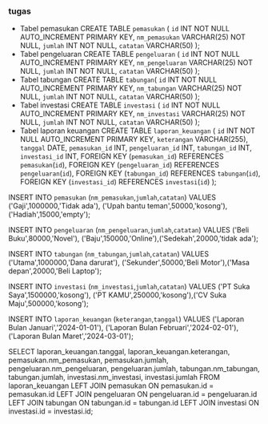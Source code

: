 ### tugas
- Tabel pemasukan
CREATE TABLE `pemasukan` (
  `id` INT NOT NULL AUTO_INCREMENT PRIMARY KEY,
  `nm_pemasukan` VARCHAR(25) NOT NULL,
  `jumlah` INT NOT NULL,
  `catatan` VARCHAR(50)
);
- Tabel pengeluaran
CREATE TABLE `pengeluaran` (
  `id` INT NOT NULL AUTO_INCREMENT PRIMARY KEY,
  `nm_pengeluaran` VARCHAR(25) NOT NULL,
  `jumlah` INT NOT NULL,
  `catatan` VARCHAR(50)
);
- Tabel tabungan
CREATE TABLE `tabungan`(
  `id` INT NOT NULL AUTO_INCREMENT PRIMARY KEY,
  `nm_tabungan` VARCHAR(25) NOT NULL,
  `jumlah` INT NOT NULL,
  `catatan` VARCHAR(50)
);
- Tabel investasi
CREATE TABLE `investasi` (
  `id` INT NOT NULL AUTO_INCREMENT PRIMARY KEY,
  `nm_investasi` VARCHAR(25) NOT NULL,
  `jumlah` INT NOT NULL,
  `catatan` VARCHAR(50)
);
- Tabel laporan keuangan
CREATE TABLE `laporan_keuangan` (
  `id` INT NOT NULL AUTO_INCREMENT PRIMARY KEY,
  `keterangan` VARCHAR(255),
  `tanggal` DATE,
  `pemasukan_id` INT,
  `pengeluaran_id` INT,
  `tabungan_id` INT,
  `investasi_id` INT,
  FOREIGN KEY (`pemasukan_id`) REFERENCES `pemasukan`(`id`),
  FOREIGN KEY (`pengeluaran_id`) REFERENCES `pengeluaran`(`id`),
  FOREIGN KEY (`tabungan_id`) REFERENCES `tabungan`(`id`),
  FOREIGN KEY (`investasi_id`) REFERENCES `investasi`(`id`)
);

INSERT INTO `pemasukan` (`nm_pemasukan`,`jumlah`,`catatan`) VALUES ('Gaji',1000000,'Tidak ada'), ('Upah bantu teman',50000,'kosong'),('Hadiah',15000,'empty');

INSERT INTO `pengeluaran` (`nm_pengeluaran`,`jumlah`,`catatan`) VALUES ('Beli Buku',80000,'Novel'), ('Baju',150000,'Online'),('Sedekah',20000,'tidak ada');

INSERT INTO `tabungan` (`nm_tabungan`,`jumlah`,`catatan`) VALUES ('Utama',1000000,'Dana darurat'), ('Sekunder',50000,'Beli Motor'),('Masa depan',20000,'Beli Laptop');

INSERT INTO `investasi` (`nm_investasi`,`jumlah`,`catatan`) VALUES ('PT Suka Saya',1500000,'kosong'), ('PT KAMU',250000,'kosong'),('CV Suka Maju',500000,'kosong');

INSERT INTO `laporan_keuangan` (`keterangan`,`tanggal`) VALUES ('Laporan Bulan Januari','2024-01-01'), ('Laporan Bulan Februari','2024-02-01'),('Laporan Bulan Maret','2024-03-01');

SELECT
    laporan_keuangan.tanggal,
    laporan_keuangan.keterangan,
    pemasukan.nm_pemasukan,
    pemasukan.jumlah,
    pengeluaran.nm_pengeluaran,
    pengeluaran.jumlah,
    tabungan.nm_tabungan,
    tabungan.jumlah,
    investasi.nm_investasi,
    investasi.jumlah
FROM
    laporan_keuangan
LEFT JOIN
    pemasukan ON pemasukan.id = pemasukan.id
LEFT JOIN
    pengeluaran ON pengeluaran.id = pengeluaran.id
LEFT JOIN
    tabungan ON tabungan.id = tabungan.id
LEFT JOIN
    investasi ON investasi.id = investasi.id;


